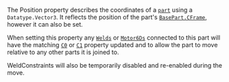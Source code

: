 The Position property describes the coordinates of a [`part`](https://create.roblox.com/docs/reference/engine/classes/BasePart)
using a `Datatype.Vector3`. It reflects the position of the part's
[`BasePart.CFrame`](https://create.roblox.com/docs/reference/engine/classes/BasePart#CFrame), however it can also be set.

When setting this property any [`Welds`](https://create.roblox.com/docs/reference/engine/classes/Weld) or
[`Motor6Ds`](https://create.roblox.com/docs/reference/engine/classes/Motor6D) connected to this part will have the matching
[`C0`](https://create.roblox.com/docs/reference/engine/classes/JointInstance#C0) or [`C1`](https://create.roblox.com/docs/reference/engine/classes/JointInstance#C1) property
updated and to allow the part to move relative to any other parts it is
joined to.

WeldConstraints will also be temporarily disabled and re-enabled during
the move.